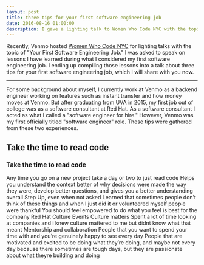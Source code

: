```yaml
---
layout: post
title: three tips for your first software engineering job
date: 2016-08-16 01:00:00
description: I gave a lighting talk to Women Who Code NYC with the topic of "Your First Software Engineering Job" and decided to write it down
---
```


Recently, Venmo hosted <a href="https://www.meetup.com/WomenWhoCodeNYC/">Women Who Code NYC</a> for lighting talks with the topic of "Your First Software Engineering Job."  I was asked to speak on lessons I have learned during what I considered my first software engineering job.  I ending up compiling those lessons into a talk about three tips for your first software engineering job, which I will share with you now.

<hr>

For some background about myself, I currently work at Venmo as a backend engineer working on features such as instant transfer and how money moves at Venmo.  But after graduating from UVA in 2015, my first job out of college was as a software consultant at Red Hat.  As a software consultant I acted as what I called a "software engineer for hire."  However, Venmo was my first officially titled "software engineer" role.  These tips were gathered from these two experiences.

<h2>Take the time to read code</h2>
<h3>Take the time to read code</h3>

Any time you go on a new project take a day or two to just read code
Helps you understand the context better of why decisions were made the way they were, develop better questions, and gives you a better understanding overall
Step Up, even when not asked
Learned that sometimes people don’t think of these things and when I just did it or volunteered myself people were thankful
You should feel empowered to do what you feel is best for the company
Red Hat Culture Events
Culture matters
Spent a lot of time looking at companies and i knew culture mattered to me but didnt know what that meant
Mentorship and collaboration
People that you want to spend your time with and you’re genuinely happy to see every day
People that are motivated and excited to be doing what they’re doing, and maybe not every day because there sometimes are tough days, but they are passionate about what theyre building and doing
